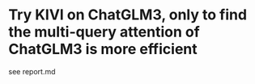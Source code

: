 # Try KIVI on ChatGLM3, only to find the multi-query attention of ChatGLM3 is more efficient

see report.md